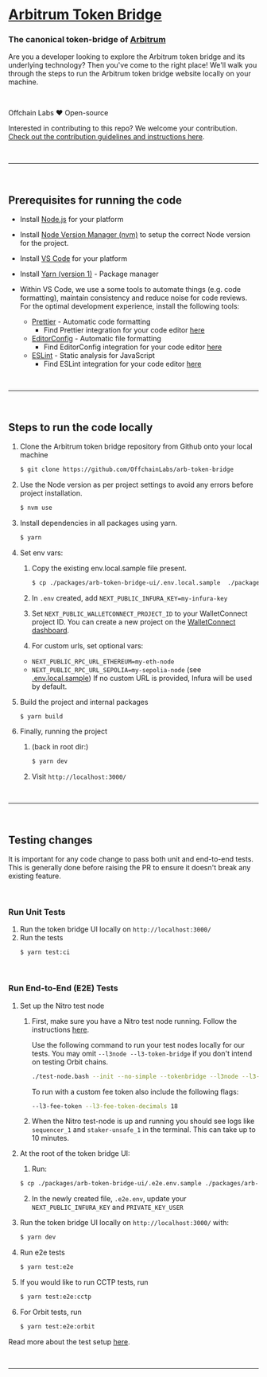 # [Arbitrum Token Bridge](https://bridge.arbitrum.io/)

### The canonical token-bridge of [Arbitrum](https://arbitrum.io/)

Are you a developer looking to explore the Arbitrum token bridge and its underlying technology? Then you've come to the right place! We'll walk you through the steps to run the Arbitrum token bridge website locally on your machine.

<br />

Offchain Labs ❤️ Open-source

Interested in contributing to this repo? We welcome your contribution.
[Check out the contribution guidelines and instructions here](CONTRIBUTING.md).

<br />

---

<br />

## Prerequisites for running the code

- Install [Node.js](https://nodejs.org/en/download/) for your platform
- Install [Node Version Manager (nvm)](https://www.freecodecamp.org/news/node-version-manager-nvm-install-guide/) to setup the correct Node version for the project.
- Install [VS Code](https://code.visualstudio.com/download) for your platform
- Install [Yarn (version 1)](https://classic.yarnpkg.com) - Package manager

- Within VS Code, we use a some tools to automate things (e.g. code formatting), maintain consistency and reduce noise for code reviews. For the optimal development experience, install the following tools:

  - [Prettier](https://prettier.io) - Automatic code formatting
    - Find Prettier integration for your code editor [here](https://prettier.io/docs/en/editors.html)
  - [EditorConfig](https://editorconfig.org) - Automatic file formatting
    - Find EditorConfig integration for your code editor [here](https://editorconfig.org/#download)
  - [ESLint](https://eslint.org) - Static analysis for JavaScript
    - Find ESLint integration for your code editor [here](https://eslint.org/docs/latest/user-guide/integrations#editors)

<br />

---

<br />

## Steps to run the code locally

1. Clone the Arbitrum token bridge repository from Github onto your local machine

   ```bash
   $ git clone https://github.com/OffchainLabs/arb-token-bridge
   ```

2. Use the Node version as per project settings to avoid any errors before project installation.

   ```bash
   $ nvm use
   ```

3. Install dependencies in all packages using yarn.

   ```bash
   $ yarn
   ```

4. Set env vars:

   1. Copy the existing env.local.sample file present.

      ```bash
      $ cp ./packages/arb-token-bridge-ui/.env.local.sample  ./packages/arb-token-bridge-ui/.env
      ```

   2. In `.env` created, add `NEXT_PUBLIC_INFURA_KEY=my-infura-key`

   3. Set `NEXT_PUBLIC_WALLETCONNECT_PROJECT_ID` to your WalletConnect project ID. You can create a new project on the [WalletConnect dashboard](https://cloud.walletconnect.com/app).

   4. For custom urls, set optional vars:

   - `NEXT_PUBLIC_RPC_URL_ETHEREUM=my-eth-node`
   - `NEXT_PUBLIC_RPC_URL_SEPOLIA=my-sepolia-node`
     (see [.env.local.sample](./packages/arb-token-bridge-ui/.env.local.sample))
     If no custom URL is provided, Infura will be used by default.

5. Build the project and internal packages

   ```bash
   $ yarn build
   ```

6. Finally, running the project

   1. (back in root dir:)

      ```bash
      $ yarn dev
      ```

   2. Visit `http://localhost:3000/`

<br />

---

<br />

## Testing changes

It is important for any code change to pass both unit and end-to-end tests. This is generally done before raising the PR to ensure it doesn't break any existing feature.

<br />

### Run Unit Tests

1. Run the token bridge UI locally on `http://localhost:3000/`
2. Run the tests
   ```bash
   $ yarn test:ci
   ```

<br />

### Run End-to-End (E2E) Tests

1. Set up the Nitro test node

   1. First, make sure you have a Nitro test node running. Follow the instructions [here](https://docs.arbitrum.io/node-running/how-tos/local-dev-node).

      Use the following command to run your test nodes locally for our tests. You may omit `--l3node --l3-token-bridge` if you don't intend on testing Orbit chains.

      ```bash
      ./test-node.bash --init --no-simple --tokenbridge --l3node --l3-token-bridge
      ```

      To run with a custom fee token also include the following flags:

      ```bash
      --l3-fee-token --l3-fee-token-decimals 18
      ```

   2. When the Nitro test-node is up and running you should see logs like `sequencer_1` and `staker-unsafe_1` in the terminal. This can take up to 10 minutes.

2. At the root of the token bridge UI:

   1. Run:

   ```bash
   $ cp ./packages/arb-token-bridge-ui/.e2e.env.sample ./packages/arb-token-bridge-ui/.e2e.env
   ```

   2. In the newly created file, `.e2e.env`, update your `NEXT_PUBLIC_INFURA_KEY` and `PRIVATE_KEY_USER`

3. Run the token bridge UI locally on `http://localhost:3000/` with:

   ```bash
   $ yarn dev
   ```

4. Run e2e tests

   ```bash
   $ yarn test:e2e
   ```

5. If you would like to run CCTP tests, run

   ```bash
   $ yarn test:e2e:cctp
   ```

6. For Orbit tests, run

   ```bash
   $ yarn test:e2e:orbit
   ```

Read more about the test setup [here](/packages/arb-token-bridge-ui/tests/e2e/README.md).

<br />

---

<br />
